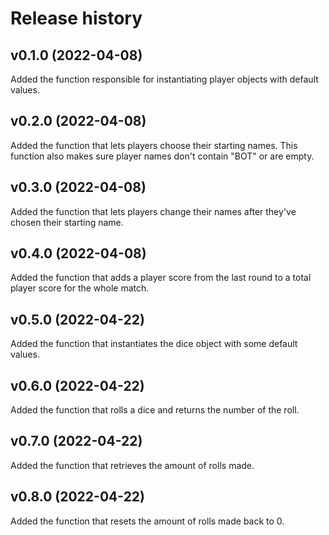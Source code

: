 Release history
========================

v0.1.0 (2022-04-08)
------------------------
Added the function responsible for instantiating player objects
with default values.

v0.2.0 (2022-04-08)
------------------------
Added the function that lets players choose their starting names.
This function also makes sure player names don't contain "BOT" or are empty.

v0.3.0 (2022-04-08)
------------------------
Added the function that lets players change their names after they've
chosen their starting name.

v0.4.0 (2022-04-08)
------------------------
Added the function that adds a player score from the last round to
a total player score for the whole match.

v0.5.0 (2022-04-22)
------------------------
Added the function that instantiates the dice object with some
default values.

v0.6.0 (2022-04-22)
------------------------
Added the function that rolls a dice and returns the number of the roll.

v0.7.0 (2022-04-22)
------------------------
Added the function that retrieves the amount of rolls made.

v0.8.0 (2022-04-22)
------------------------
Added the function that resets the amount of rolls made back to 0.
